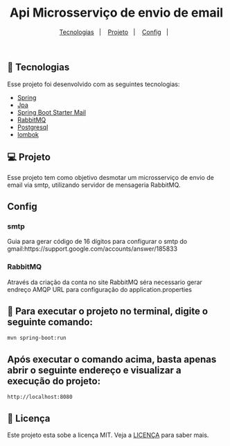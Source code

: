 <h1 align="center">
  Api Microsserviço de envio de email
</h1>


<p align="center">
  <a href="#-tecnologias">Tecnologias</a>&nbsp;&nbsp;&nbsp;|&nbsp;&nbsp;&nbsp;
  <a href="#-projeto">Projeto</a>&nbsp;&nbsp;&nbsp;|&nbsp;&nbsp;&nbsp;
  <a href="#Config">Config</a>&nbsp;&nbsp;&nbsp;|&nbsp;&nbsp;&nbsp;
</p>


<br>


## 🚀 Tecnologias

Esse projeto foi desenvolvido com as seguintes tecnologias:

- [Spring](https://spring.io/)
- [Jpa](https://spring.io/projects/spring-data-redis)
- [Spring Boot Starter Mail](https://mvnrepository.com/artifact/org.springframework.boot/spring-boot-starter-mail)
- [RabbitMQ](https://www.rabbitmq.com/)
- [Postgresql](https://www.postgresql.org/)
- [lombok](https://projectlombok.org/)


## 💻 Projeto

Esse projeto tem como objetivo desmotar um microsserviço de envio de email via smtp,
utilizando servidor de mensageria RabbitMQ.


## Config
<h3>smtp</h3>
Guia para gerar código de 16 dígitos para 
configurar o smtp do gmail:https://support.google.com/accounts/answer/185833
<h3>RabbitMQ</h3>
Através da criação da conta no site RabbitMQ séra necessario gerar endreço AMQP URL para configuração do application.properties

## :hammer: Para executar o projeto no terminal, digite o seguinte comando:

```shell script
mvn spring-boot:run 
```

## Após executar o comando acima, basta apenas abrir o seguinte endereço e visualizar a execução do projeto:

```
http://localhost:8080
```



## 📝 Licença

Este projeto esta sobe a licença MIT. Veja a [LICENÇA](https://opensource.org/licenses/MIT) para saber mais.


